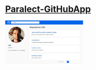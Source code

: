 # [Paralect-GitHubApp](https://vp090391-githubapp.netlify.app/)

<img src="screenshot/1.jpg" alt="screenshot" width="50%"/>
